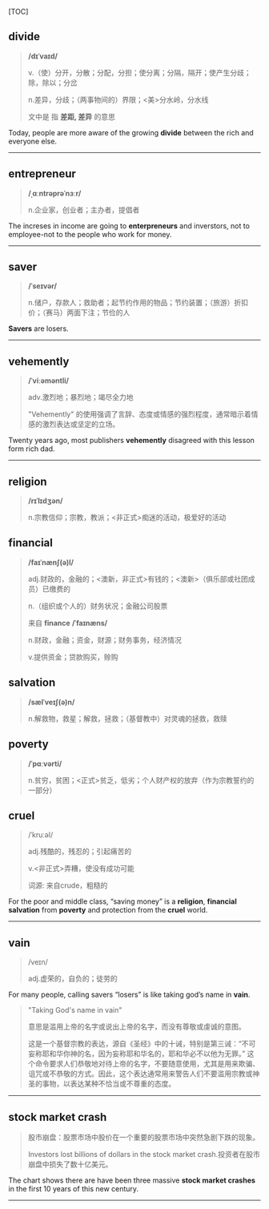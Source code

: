 [TOC]

## divide

> **/dɪˈvaɪd/**
>
> v.（使）分开，分散；分配，分担；使分离；分隔，隔开；使产生分歧；除，除以；分岔
>
> n.差异，分歧；（两事物间的）界限；<美>分水岭，分水线
>
> 文中是 指 **差距, 差异** 的意思

Today, people are more aware of the growing **divide** between the rich and everyone else.

---

## entrepreneur

> **/ˌɑːntrəprəˈnɜːr/**
>
> n.企业家，创业者；主办者，提倡者

The increses in income are going to **enterpreneurs** and inverstors, not to employee-not to the people who work for money.

---

## saver

> **/ˈseɪvər/**
>
> n.储户，存款人；救助者；起节约作用的物品；节约装置；（旅游）折扣价；（赛马）两面下注；节俭的人

**Savers** are losers.

---

## vehemently

> **/ˈviːəməntli/**
>
> adv.激烈地；暴烈地；竭尽全力地
>
> "Vehemently" 的使用强调了言辞、态度或情感的强烈程度，通常暗示着情感的激烈表达或坚定的立场。

Twenty years ago, most publishers **vehemently** disagreed with this lesson form rich dad.

---

## religion

> **/rɪˈlɪdʒən/**
>
> n.宗教信仰；宗教，教派；<非正式>痴迷的活动，极爱好的活动

## financial

> **/faɪˈnænʃ(ə)l/**
>
> adj.财政的，金融的；<澳新，非正式>有钱的；<澳新>（俱乐部或社团成员）已缴费的
>
> n.（组织或个人的）财务状况；金融公司股票
>
>
> 来自 **finance**  **/ˈfaɪnæns/**
>
> n.财政，金融；资金，财源；财务事务，经济情况
>
> v.提供资金；贷款购买，赊购

## salvation

> **/sælˈveɪʃ(ə)n/**
>
> n.解救物，救星；解救，拯救；（基督教中）对灵魂的拯救，救赎

## poverty

> **/ˈpɑːvərti/**
>
> n.贫穷，贫困；<正式>贫乏，低劣；个人财产权的放弃（作为宗教誓约的一部分）

## cruel

> /ˈkruːəl/
>
> adj.残酷的，残忍的；引起痛苦的
>
> v.<非正式>弄糟，使没有成功可能
>
> 词源: 来自crude，粗糙的

For the poor and middle class, “saving money” is a **religion**, **financial** **salvation** from **poverty** and protection from the **cruel** world.

---

## vain

> /veɪn/
>
> adj.虚荣的，自负的；徒劳的

For many people, calling savers “losers” is like taking god’s name in **vain**.

> "Taking God's name in vain" 
>
> 意思是滥用上帝的名字或说出上帝的名字，而没有尊敬或虔诚的意图。
>
> 这是一个基督宗教的表达，源自《圣经》中的十诫，特别是第三诫：“不可妄称耶和华你神的名，因为妄称耶和华名的，耶和华必不以他为无罪。” 这个命令要求人们恭敬地对待上帝的名字，不要随意使用，尤其是用来欺骗、诅咒或不恭敬的方式。因此，这个表达通常用来警告人们不要滥用宗教或神圣的事物，以表达某种不恰当或不尊重的态度。
>

---

## stock market crash

> 股市崩盘：股票市场中股价在一个重要的股票市场中突然急剧下跌的现象。
>
> Investors lost billions of dollars in the stock market crash.投资者在股市崩盘中损失了数十亿美元。

The chart shows there are have been three massive **stock market crashes** in the first 10 years of this new century.

---